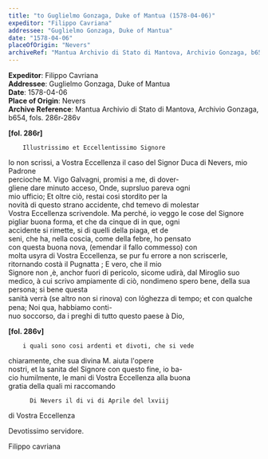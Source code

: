 ```yaml
---
title: "to Guglielmo Gonzaga, Duke of Mantua (1578-04-06)"
expeditor: "Filippo Cavriana"
addressee: "Guglielmo Gonzaga, Duke of Mantua"
date: "1578-04-06"
placeOfOrigin: "Nevers"
archiveRef: "Mantua Archivio di Stato di Mantova, Archivio Gonzaga, b654, fols. 286r-"
---
```


**Expeditor**: Filippo Cavriana  
**Addressee**: Guglielmo Gonzaga, Duke of Mantua  
**Date**: 1578-04-06  
**Place of Origin**: Nevers  
**Archive Reference**: Mantua Archivio di Stato di Mantova, Archivio Gonzaga, b654, fols. 286r-286v  


    
      
        
**[fol. 286r]**

        Illustrissimo et Eccellentissimo Signore


          
Io non scrissi, a Vostra Eccellenza il caso del Signor Duca di Nevers, mio Padrone   
percioche M. Vigo Galvagni, promisi a me, di dover-  
gliene dare minuto acceso, Onde, suprsluo pareva ogni   
mio ufficio; Et oltre ciò, restai cosi stordito per la   
novità di questo strano accidente, chd temevo di molestar   
Vostra Eccellenza scrivendole. Ma perché, io veggo le cose del Signore   
pigliar buona forma, et che da cinque di in que, ogni   
accidente si rimette, si di quelli della piaga, et de   
seni, che ha, nella coscia, come della febre, ho pensato   
con questa buona nova, (emendar il fallo commesso) con   
molta usyra di Vostra Eccellenza, se pur fu errore a non scriscerle,   
ritornando costà il Pugnatta ; E vero, che il mio   
Signore non ,è, anchor fuori di pericolo, sicome udirà, dal Miroglio suo medico, à cui scrivo ampiamente di ciò, nondimeno spero bene, della sua persona; si bene questa   
sanità verrà (se altro non si rinova) con lo̍ghezza di tempo; et con qualche pena; Noi qua, habbiamo conti-  
nuo soccorso, da i preghi di tutto questo paese à Dio,


        
**[fol. 286v]**

        i quali sono cosi ardenti et divoti, che si vede   
chiaramente, che sua divina M. aiuta l'opere   
nostri, et la sanita del Signore con questo fine, io ba-  
cio humilmente, le mani di Vostra Eccellenza alla buona   
gratia della quali mi raccomando


        
          Di Nevers il di vi di Aprile del lxviij
            
di Vostra Eccellenza
            
Devotissimo servidore.
            
Filippo cavriana
        


      
    
  